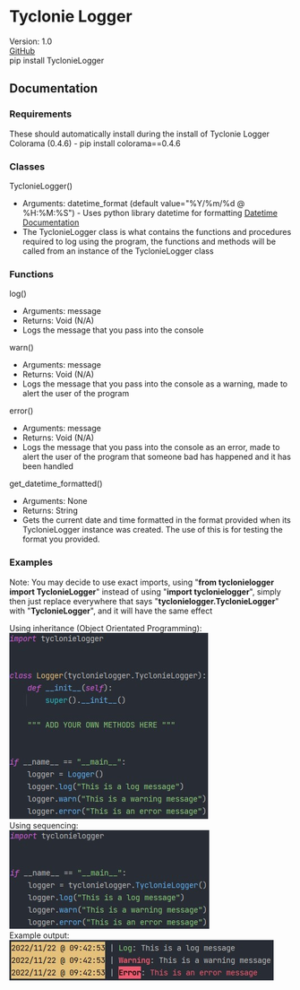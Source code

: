 # Tyclonie Logger

Version: 1.0
<br>
[GitHub](https://github.com/Tyclonie/Tyclonie-Logger)
<br>
pip install TyclonieLogger

## Documentation

### Requirements
These should automatically install during the install of Tyclonie Logger
<br>
Colorama (0.4.6) - pip install colorama==0.4.6

### Classes
TyclonieLogger()
- Arguments: datetime_format 
(default value="%Y/%m/%d @ %H:%M:%S") - Uses python library datetime for 
formatting [Datetime Documentation](https://docs.python.org/3/library/datetime.html)
- The TyclonieLogger class is what contains the functions and procedures required 
to log using the program, the functions and methods will be called from an
instance of the TyclonieLogger class

### Functions
log()
- Arguments: message
- Returns: Void (N/A)
- Logs the message that you pass into the console

warn()
- Arguments: message
- Returns: Void (N/A)
- Logs the message that you pass into the console as a warning, made to alert
the user of the program

error()
- Arguments: message
- Returns: Void (N/A)
- Logs the message that you pass into the console as an error, made to alert
the user of the program that someone bad has happened and it has been handled

get_datetime_formatted()
- Arguments: None
- Returns: String
- Gets the current date and time formatted in the format provided when its
TyclonieLogger instance was created. The use of this is for testing the format
you provided.

### Examples

Note: You may decide to use exact imports, using "**from tyclonielogger import 
TyclonieLogger**" instead of using "**import tyclonielogger**", simply then just
replace everywhere that says "**tyclonielogger.TyclonieLogger**" with 
"**TyclonieLogger**", and it will have the same effect

Using inheritance (Object Orientated Programming):
<br>
![](https://raw.githubusercontent.com/Tyclonie/Tyclonie-Logger/main/examples/inheritance_example.jpg)
<br>
Using sequencing:
<br>
![](https://raw.githubusercontent.com/Tyclonie/Tyclonie-Logger/main/examples/sequence_example.jpg)
<br>
Example output:
<br>
![](https://raw.githubusercontent.com/Tyclonie/Tyclonie-Logger/main/examples/output_example.jpg)
